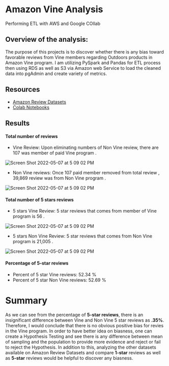 # Amazon Vine Analysis
Performing ETL with AWS and Google COllab



## Overview of the analysis: 
The purpose of this projects is to discover whether there is any bias toward favorable reviews from Vine members regarding Outdoors products in Amazon Vine program.
I am utilizing PySpark and Pandas for ETL process then using RDS as well as S3 via Amazon web Service to load the cleaned data into pgAdmin and create variety of metrics. 

## Resources 

* [Amazon Review Datasets](https://s3.amazonaws.com/amazon-reviews-pds/tsv/index.txt)
* [Colab Notebooks](https://colab.research.google.com/drive/1a_gBZ-A1EywymsrAJ79mAU9WeOl5Tdr-?usp=sharing)

## Results

#### Total number of reviews

* Vine Review: Upon eliminating numbers of Non Vine review, there are 107 was member of paid Vine program .

<img  alt="Screen Shot 2022-05-07 at 5 09 02 PM" src="https://user-images.githubusercontent.com/98676400/169712778-b7f5232c-e17d-4643-9189-4e04f1456502.png"> 

* Non Vine reviews: Once 107 paid member removed from total review , 39,869 review was from Non Vine program .


<img  alt="Screen Shot 2022-05-07 at 5 09 02 PM" src="https://user-images.githubusercontent.com/98676400/169712836-eb10422e-05a1-4818-81dd-e170995b2f79.png"> 

#### Total number of 5 stars reviews

* 5 stars Vine Review: 5 star reviews that comes from member of Vine program is 56 . 

<img  alt="Screen Shot 2022-05-07 at 5 09 02 PM" src="https://user-images.githubusercontent.com/98676400/169712951-6a19f2ac-1590-45df-b508-6f3242886c99.png"> 

* 5 stars Non Vine Review: 5 star reviews that comes from  Non Vine program is 21,005 . 

<img  alt="Screen Shot 2022-05-07 at 5 09 02 PM" src="https://user-images.githubusercontent.com/98676400/169713005-bdcb3773-bfc7-4474-a251-98d5b7fa96ba.png"> 


#### Percentage of 5-star reviews

* Percent of 5 star Vine reviews: 52.34 %
* Percent of 5 star Non Vine reviews: 52.69 %


# Summary

As we can see from the percentage of <strong>5-star reviews</strong>, there is an insignificant difference between Vine and Non Vine 5 star reviews as <strong>.35%</strong>. Therefore, I would conclude that there is no obvious positive bias for revies in the Vine program. 
In order to have better idea on biasness, one can create a Hypothesis Testing and see there is any difference between mean of sampling and the population to provide more evidence and reject or fail to reject the Hypothesis. In addition to this, analyzing the other datasets available on Amazon Review Datasets and compare <strong>1-star</strong> reviews as well as <strong>5-star</strong> reviews  would be helpful to discover any biasness.










